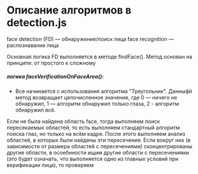 # Описание алгоритмов в detection.js

face detection (FD) — обнаружение/поиск лица
face recognition — распознавание лица


Основная логика FD выполняется в методе findFace().
Метод основан на принципе: от простого к сложному

##### логика faceVerificationOnFaceArea():
+ Все начинается с использования алгоритма "Треугольник". 
Данныфй метод возвращает целочисленное значение, где 
0 — ничего не обнаружил, 1 — алгоритм обнаружил только глаза, 
2 -  алгоритм обнаружил всё. 

Если не была найдена область face, тогда выполняем поиск пересекаемых областей, 
то есть выполняем стандартный алгоритм поиска глаз, но только на всём кадре. 
После этого выполняем анализ областей, в которых были найдены эти пересечения.
Если вокруг них (в зависимости от размера областей с пересечениями) сконцентрированы 
другие области, в осоебнности ищим другие области с пересечениями (это будет означать, 
что выполняется одно из главных условий при верификации лица), то проверяем
